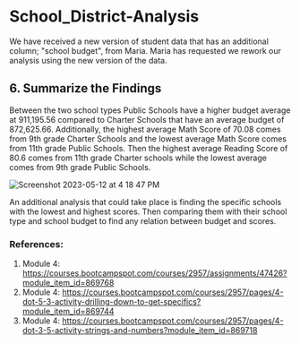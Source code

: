 # School_District-Analysis
We have received a new version of student data that has an additional column; "school budget", from Maria. Maria has requested we rework our analysis using the new version of the data. 

## 6. Summarize the Findings

Between the two school types Public Schools have a higher budget average at 911,195.56 compared to Charter Schools that have an average budget of 872,625.66. Additionally, the highest average Math Score of 70.08 comes from 9th grade Charter Schools and the lowest average Math Score comes from 11th grade Public Schools. Then the highest average Reading Score of 80.6 comes from 11th grade Charter schools while the lowest average comes from 9th grade Public Schools. 

![Screenshot 2023-05-12 at 4 18 47 PM](https://github.com/Jall3n/School_District-Analysis/assets/119149740/6c678424-20e6-4b0c-9581-1249c38bd68e)

An additional analysis that could take place is finding the specific schools with the lowest and highest scores. Then comparing them with their school type and school budget to find any relation between budget and scores. 

### References:
1. Module 4: https://courses.bootcampspot.com/courses/2957/assignments/47426?module_item_id=869768
2. Module 4: https://courses.bootcampspot.com/courses/2957/pages/4-dot-5-3-activity-drilling-down-to-get-specifics?module_item_id=869744
3. Module 4: https://courses.bootcampspot.com/courses/2957/pages/4-dot-3-5-activity-strings-and-numbers?module_item_id=869718
